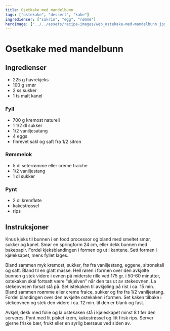 ```yaml
---
title: Osetkake med mandelbunn
tags: ["ostekake", "dessert", "kake"]
ingredienser: ["sukrin", "egg", "rømme"]
heroImage: ["../../assets/recipe-images/web_ostekake-med-mandelbunn.jpg"]
---
```


# Osetkake med mandelbunn

## Ingredienser

- 225 g havrekjeks
- 100 g smør
- 2 ss sukker
- 1 ts malt kanel

### Fyll

- 700 g kremost naturell
- 1 1/2 dl sukker
- 1/2 vaniljesatang
- 4 eggs
- finrevet sakl og saft fra 1/2 sitron

### Rømmelok

- 5 dl seterrømme eller creme fraiche
- 1/2 vaniljestang
- 1 dl sukker

### Pynt

- 2 dl kremfløte
- kakestrøssel
- rips

## Instruksjoner

Knus kjeks til bunnen i en food processor og bland med smeltet smør, sukker og kanel. Smør en springform 24 cm, eller dekk bunnen med bakepapir. Fordel kjeksblandingen i formen og ut i kantene. Sett formen i kjøleksapet, mens fyllet lages.

Bland sammen myk kremost, sukker, frø fra vaniljestang, eggene, sitronskall og saft. Bland til en glatt masse. Hell røren i formen over den avkjølte bunnen g stek videre i ovnen på miderste rille ved 175 gr. i 50-60 minutter, ostekaken skal fortsatt være "skjelven" når den tas ut av stekeovnen. La stekeovnsen forsat stå på. Set istekaken til avkjøling på rist i ca. 15 min. Bland sammen roømme eller creme fraice, sukker og frø fra 1/2 vaniljestang. Fordel blandingen over den avkjølte ostekaken i formen. Set kaken tilbake i stekeovnen og stek den videre i ca. 12 min. til den er blank og fast.

Avkjøl, dekk med folie og la ostekaken stå i kjøleskapet minst 8 t før den serveres. Pynt med lit pisket krem, kakestrøssel og litt firsk rips. Server gjerne friske bær, frukt eller en syrlig bærsaus ved siden av.
